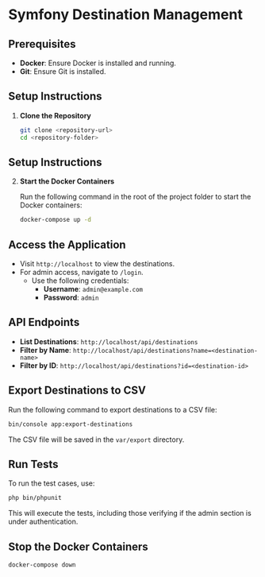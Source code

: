 # Symfony Destination Management

## Prerequisites

- **Docker**: Ensure Docker is installed and running.
- **Git**: Ensure Git is installed.

## Setup Instructions

1. **Clone the Repository**

   ```bash
   git clone <repository-url>
   cd <repository-folder>
    ```
## Setup Instructions

2. **Start the Docker Containers**

   Run the following command in the root of the project folder to start the Docker containers:

   ```bash
   docker-compose up -d
   ```
## Access the Application

- Visit `http://localhost` to view the destinations.
- For admin access, navigate to `/login`.
    - Use the following credentials:
        - **Username**: `admin@example.com`
        - **Password**: `admin`
## API Endpoints

- **List Destinations**: `http://localhost/api/destinations`
- **Filter by Name**: `http://localhost/api/destinations?name=<destination-name>`
- **Filter by ID**: `http://localhost/api/destinations?id=<destination-id>`

## Export Destinations to CSV

Run the following command to export destinations to a CSV file:

```bash
bin/console app:export-destinations
```
The CSV file will be saved in the `var/export` directory.

## Run Tests

To run the test cases, use:

```bash
php bin/phpunit
```
This will execute the tests, including those verifying if the admin section is under authentication.

## Stop the Docker Containers
```bash
docker-compose down
```
